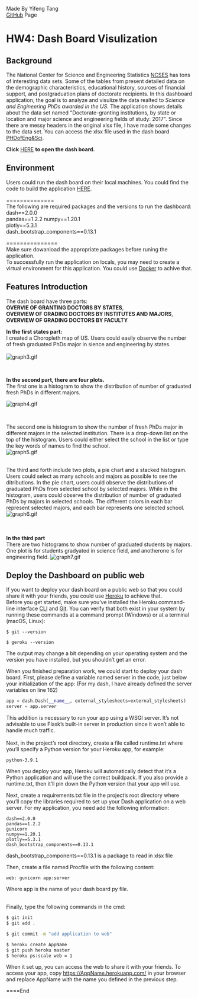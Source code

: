Made By Yifeng Tang  
[GitHub](https://github.com/Yifeng-T/DashBoard) Page


# HW4: Dash Board Visulization
## Background
The National Center for Science and Engineering Statistics [NCSES](https://github.com/Yifeng-T/DashBoard) has tons of interesting data sets. Some of the tables from present detailed data on the demographic characteristics, educational history, sources of financial support, and postgraduation plans of doctorate recipients. In this dashboard application, the goal is to analyze and visulize the data realted to *Science and Engineering PhDs awarded in the US*. The application shows details about the data set named "Doctorate-granting institutions, by state or location and major science and engineering fields of study: 2017". Since there are messy headers in the original xlsx file, I have made some changes to the data set. You can access the xlsx file used in the dash board [PHDofEng&Sci](https://github.com/Yifeng-T/DashBoard/blob/main/PHDofEng%26Sci.xlsx).

**Click** [HERE](https://phd-granting-yifeng-analysis.herokuapp.com/) **to open the dash board.**  


## Environment
Users could run the dash board on their local machines. You could find the code to build the application [HERE](https://github.com/Yifeng-T/DashBoard/blob/main/app.py). 

==============  
The following are required packages and the versions to run the dashboard:   
dash==2.0.0  
pandas==1.2.2 
numpy==1.20.1  
plotly==5.3.1  
dash_bootstrap_components==0.13.1   

===============  
Make sure dowanload the appropriate packages before runing the application.    
To successfully run the application on locals, you may need to create a virtual environment for this application. You could use [Docker](https://www.docker.com/) to achive that. 

## Features Introduction
The dash board have three parts:  
**OVERVIE OF GRANTING DOCTORS BY STATES**,   
**OVERVIEW OF GRADING DOCTORS BY INSTITUTES AND MAJORS**,   
**OVERVIEW OF GRADING DOCTORS BY FACULTY**

**In the first states part:**  
I created a Choropleth map of US. Users could easily observe the number of fresh graduated PhDs major in sience and engineering by states.   
<br>
![graph3.gif](https://i.loli.net/2021/10/23/mvaoTZtQROc1s4A.gif)  

<br>


**In the second part, there are four plots.**  
The first one is a histogram to show the distribution of number of graduated fresh PhDs in different majors. 
<br>  

![graph4.gif](https://i.loli.net/2021/10/23/4FfW7zoctevYpXu.gif)  

<br>  

The second one is histogram to show the number of fresh PhDs major in different majors in the selected institution. There is a drop-down list on the top of the histogram. Users could either select the school in the list or type the key words of names to find the school.  
![graph5.gif](https://i.loli.net/2021/10/23/ow58lWZfvh1CH2A.gif)  
<br>  

The third and forth include two plots, a pie chart and a stacked histogram. Users could select as many schools and majors as possible to see the ditributions. In the pie chart, users could observe the distributions of graduated PhDs from selected school by selected majors. While in the histogram, users could observe the distribution of number of graduated PhDs by majors in selected schools. The different colors in each bar represent selected majors, and each bar represents one selected school. 
![graph6.gif](https://i.loli.net/2021/10/23/Fs527net9K1ABMg.gif)
<br>  
<br>  

**In the third part**   
There are two histograms to show number of graduated students by majors. One plot is for students gradyated in science field, and anotherone is for engineering field. 
![graph7.gif](https://i.loli.net/2021/10/23/ReG4LIwDamu1783.gif)
<br> 

## Deploy the Dashboard on public web
If you want to deploy your dash board on a public web so that you could share it with  your friends, you could use [Heroku](https://dashboard.heroku.com/apps) to achieve that.   
Before you get started, make sure you’ve installed the Heroku command-line interface [CLI](https://devcenter.heroku.com/articles/heroku-cli) and [Git](https://git-scm.com/book/en/v2/Getting-Started-Installing-Git). You can verify that both exist in your system by running these commands at a command prompt (Windows) or at a terminal (macOS, Linux):
```Shell
$ git --version

$ geroku --version
```
The output may change a bit depending on your operating system and the version you have installed, but you shouldn’t get an error.  

When you finished preparation work, we could start to deploy your dash board.
First, please define a variable named server in the code, just below your initialization of the app: (For my dash, I have already defined the server variables on line 162)
```python
app = dash.Dash(__name__, external_stylesheets=external_stylesheets)
server = app.server
```
This addition is necessary to run your app using a WSGI server. It’s not advisable to use Flask’s built-in server in production since it won’t able to handle much traffic.  
<br>
Next, in the project’s root directory, create a file called runtime.txt where you’ll specify a Python version for your Heroku app, for example:
```text
python-3.9.1
```
When you deploy your app, Heroku will automatically detect that it’s a Python application and will use the correct buildpack. If you also provide a runtime.txt, then it’ll pin down the Python version that your app will use.

Next, create a requirements.txt file in the project’s root directory where you’ll copy the libraries required to set up your Dash application on a web server. For my application, you need add the following information:  
```text
dash==2.0.0
pandas==1.2.2
gunicorn
numpy==1.20.1
plotly==5.3.1
dash_bootstrap_components==0.13.1
```
dash_bootstrap_components==0.13.1 is a package to read in xlsx file

Then, create a file named Procfile with the following content:
```
web: gunicorn app:server
```
Where app is the name of your dash board py file.   
<br> 

Finally, type the following commands in the cmd: 
```bash
$ git init
$ git add .

$ git commit -m "add application to web"

$ heroku create AppName
$ git push heroku master
$ heroku ps:scale web = 1
```
When it set up, you can access the web to share it with your friends. To access your app, copy https://AppName.herokuapp.com/ in your browser and replace AppName with the name you defined in the previous step.

====End



